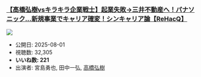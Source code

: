 ### [【高橋弘樹vsキラキラ企業戦士】起業失敗→三井不動産へ！パナソニック…新規事業でキャリア確変！シンキャリア論【ReHacQ】](https://www.youtube.com/watch?v=DlwV6wXkfcw)
[![](https://img.youtube.com/vi/DlwV6wXkfcw/sddefault.jpg)](https://www.youtube.com/watch?v=DlwV6wXkfcw)
-   公開日: 2025-08-01
-   視聴数: 32,305
-   **いいね数: 221**
-   出演者: 宮島勇也, 田中一弘, [高橋弘樹](/rehacq_fan/people/高橋弘樹 "wikilink")
